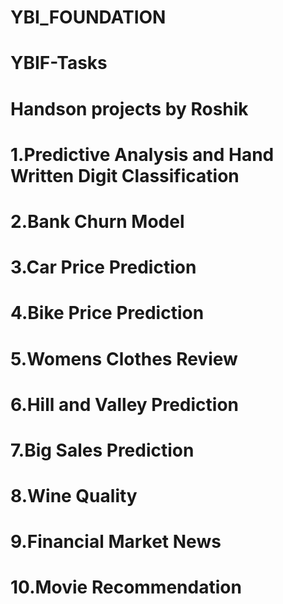 # YBI_FOUNDATION
# YBIF-Tasks
# Handson projects by Roshik
# 1.Predictive Analysis and Hand Written Digit Classification
# 2.Bank Churn Model
# 3.Car Price Prediction
# 4.Bike Price Prediction
# 5.Womens Clothes Review
# 6.Hill and Valley Prediction
# 7.Big Sales Prediction
# 8.Wine Quality
# 9.Financial Market News
# 10.Movie Recommendation
